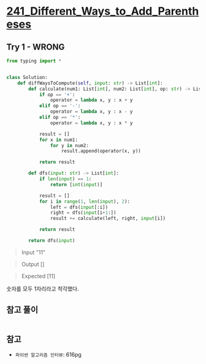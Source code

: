 # [241_Different_Ways_to_Add_Parentheses](https://leetcode.com/problems/different-ways-to-add-parentheses/)



## Try 1 - WRONG

```python
from typing import *


class Solution:
    def diffWaysToCompute(self, input: str) -> List[int]:
        def calculate(num1: List[int], num2: List[int], op: str) -> List[int]:
            if op == '+':
                operator = lambda x, y : x + y
            elif op == '-':
                operator = lambda x, y : x - y
            elif op == '*':
                operator = lambda x, y : x * y

            result = []
            for x in num1:
                for y in num2:
                    result.append(operator(x, y))

            return result

        def dfs(input: str) -> List[int]:
            if len(input) == 1:
                return [int(input)]

            result = []
            for i in range(1, len(input), 2):
                left = dfs(input[:i])
                right = dfs(input[i+1:])
                result += calculate(left, right, input[i])

            return result

        return dfs(input)
```
> Input
"11"

> Output
[]

> Expected
[11]

숫자를 모두 1자리라고 착각했다.

## 참고 풀이
```python

```

## 참고
- `파이썬 알고리즘 인터뷰`: 616pg